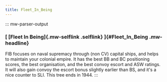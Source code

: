 ```yaml
---
title: Fleet_In_Being
---
```


::: mw-parser-output

### [ [Fleet In Being]{.mw-selflink .selflink} ]{#Fleet_In_Being .mw-headline}

FIB focuses on naval supremacy through (non CV) capital ships, and helps
to maintain your colonial empire. It has the best BB and BC positioning
scores, the best organisation, and the best convoy escort and ASW
ratings. It will also gain convoy the escort bonus slightly earlier than
BS, and it\'s a nice counter to SLI. This tree ends in 1944.
:::
